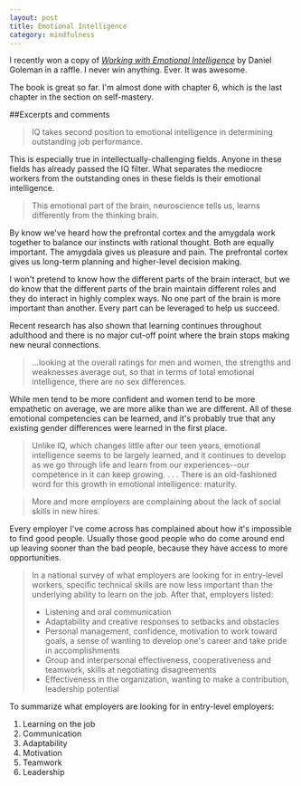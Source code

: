 ```yaml
---
layout: post
title: Emotional Intelligence
category: mindfulness
---
```


I recently won a copy of [<i class="fa fa-book"></i> *Working with Emotional Intelligence*](http://www.amazon.com/Working-Emotional-Intelligence-Daniel-Goleman-ebook/dp/B000JMKTN2/ref=tmm_kin_swatch_0?_encoding=UTF8&sr=8-1&qid=1427167026) by Daniel Goleman in a raffle. I never win anything. Ever. It was awesome.

The book is great so far. I'm almost done with chapter 6, which is the last chapter in the section on self-mastery. 

##Excerpts and comments

><i class="fa fa-quote-left"></i> IQ takes second position to emotional intelligence in determining outstanding job performance. <i class="fa fa-quote-right"></i>

This is especially true in intellectually-challenging fields. Anyone in these fields has already passed the IQ filter. What separates the mediocre workers from the outstanding ones in these fields is their emotional intelligence.

><i class="fa fa-quote-left"></i> This emotional part of the brain, neuroscience tells us, learns differently from the thinking brain. <i class="fa fa-quote-right"></i>

By know we've heard how the prefrontal cortex and the amygdala work together to balance our instincts with rational thought. Both are equally important. The amygdala gives us pleasure and pain. The prefrontal cortex gives us long-term planning and higher-level decision making.

I won't pretend to know how the different parts of the brain interact, but we do know that the different parts of the brain maintain different roles and they do interact in highly complex ways. No one part of the brain is more important than another. Every part can be leveraged to help us succeed.

Recent research has also shown that learning continues throughout adulthood and there is no major cut-off point where the brain stops making new neural connections. 

><i class="fa fa-quote-left"></i> ...looking at the overall ratings for men and women, the strengths and weaknesses average out, so that in terms of total emotional intelligence, there are no sex differences. <i class="fa fa-quote-right"></i>

While men tend to be more confident and women tend to be more empathetic on average, we are more alike than we are different. All of these emotional competencies can be learned, and it's probably true that any existing gender differences were learned in the first place.

><i class="fa fa-quote-left"></i> Unlike IQ, which changes little after our teen years, emotional intelligence seems to be largely learned, and it continues to develop as we go through life and learn from our experiences--our competence in it can keep growing. . . . There is an old-fashioned word for this growth in emotional intelligence: maturity. <i class="fa fa-quote-right"></i>

><i class="fa fa-quote-left"></i> More and more employers are complaining about the lack of social skills in new hires. <i class="fa fa-quote-right"></i>

Every employer I've come across has complained about how it's impossible to find good people. Usually those good people who do come around end up leaving sooner than the bad people, because they have access to more opportunities.

><i class="fa fa-quote-left"></i> In a national survey of what employers are looking for in entry-level workers, specific technical skills are now less important than the underlying ability to learn on the job. After that, employers listed:
>
>- Listening and oral communication
>- Adaptability and creative responses to setbacks and obstacles
>- Personal management, confidence, motivation to work toward goals, a sense of wanting to develop one's career and take pride in accomplishments
>- Group and interpersonal effectiveness, cooperativeness and teamwork, skills at negotiating disagreements
>- Effectiveness in the organization, wanting to make a contribution, leadership potential <i class="fa fa-quote-right"></i>

To summarize what employers are looking for in entry-level employers:

1. Learning on the job
2. Communication
3. Adaptability
4. Motivation
5. Teamwork
6. Leadership
